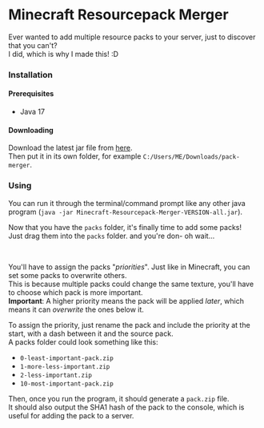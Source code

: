 # Minecraft Resourcepack Merger

Ever wanted to add multiple resource packs to your server, just to discover that you can't?  
I did, which is why I made this! :D

### Installation

#### Prerequisites
- Java 17

#### Downloading

Download the latest jar file from [here](https://github.com/OffsetMonkey538/Minecraft-Resourcepack-Merger/releases).  
Then put it in its own folder, for example `C:/Users/ME/Downloads/pack-merger`.  

### Using

You can run it through the terminal/command prompt like any other java program (`java -jar Minecraft-Resourcepack-Merger-VERSION-all.jar`).  

Now that you have the `packs` folder, it's finally time to add some packs!  
Just drag them into the `packs` folder. and you're don- oh wait...

<br>

You'll have to assign the packs "*priorities*". Just like in Minecraft, you can set some packs to overwrite others.  
This is because multiple packs could change the same texture, you'll have to choose which pack is more important.  
**Important**: A higher priority means the pack will be applied *later*, which means it can *overwrite* the ones below it.

To assign the priority, just rename the pack and include the priority at the start, with a dash between it and the source pack.  
A packs folder could look something like this:
- `0-least-important-pack.zip`
- `1-more-less-important.zip`
- `2-less-important.zip`
- `10-most-important-pack.zip`

Then, once you run the program, it should generate a `pack.zip` file.  
It should also output the SHA1 hash of the pack to the console, which is  
useful for adding the pack to a server.